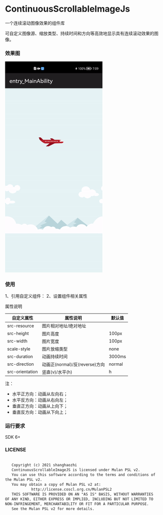 # ContinuousScrollableImageJs
一个连续滚动图像效果的组件库

可自定义图像源、缩放类型、持续时间和方向等高效地显示具有连续滚动效果的图像。

### 效果图
<img src="gif/scroll.gif"/>

### 使用
1、引用自定义组件：
<element name='continuous-drawable' src='../../common/component/continuous/ContinuousScrollableImageView.hml'></element>
2、设置组件相关属性
<continuous-drawable class="plane"
                     src-resource="common/images/plane.png"
                     src-height="100px"
                     src-width="300px"
                     scale-style="contain"
                     scale-duration="9000"
                     scale-direction="normal"
                     scale-orientation="h"
            >
            
属性说明

|自定义属性| 属性说明 |默认值|
|---|---|---|
|src-resource|图片相对地址/绝对地址||
|src-height|图片高度|100px|
|src-width|图片宽度|100px|
|scale-style|图片放缩类型|none|
|src-duration|动画持续时间|3000ms|
|src-direction|动画正(normal)/反(reverse)方向|normal|
|src-orientation|竖直(v)/水平(h)|h|
注：
* 水平正方向：动画从左向右；
* 水平反方向：动画从右向左；
* 垂直正方向：动画从上向下；
* 垂直反方向：动画从下向上；

### 运行要求
SDK 6+

### LICENSE
~~~

   Copyright (c) 2021 shanghaozhi
   ContinuousScrollableImageJS is licensed under Mulan PSL v2.
   You can use this software according to the terms and conditions of the Mulan PSL v2.
   You may obtain a copy of Mulan PSL v2 at:
            http://license.coscl.org.cn/MulanPSL2
   THIS SOFTWARE IS PROVIDED ON AN "AS IS" BASIS, WITHOUT WARRANTIES OF ANY KIND, EITHER EXPRESS OR IMPLIED, INCLUDING BUT NOT LIMITED TO NON-INFRINGEMENT, MERCHANTABILITY OR FIT FOR A PARTICULAR PURPOSE.
   See the Mulan PSL v2 for more details.

~~~